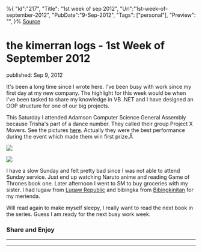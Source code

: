 ﻿%{
    "Id":"217",
    "Title": "1st week of sep 2012",
    "Url":"1st-week-of-september-2012",
    "PubDate":"9-Sep-2012",
    "Tags": ["personal"],
    "Preview": "",
}%
[Source](http://markhughneri.com/blog/82/1st-week-of-september-2012/ "Permalink to the kimerran logs - 1st Week of September 2012")

# the kimerran logs - 1st Week of September 2012

published: Sep 9, 2012

It's been a long time since I wrote here. I've been busy with work since my first day at my new company. The highlight for this week would be when I've been tasked to share my knowledge in VB .NET and I have designed an OOP structure for one of our big projects.

This Saturday I attended Adamson Computer Science General Assembly because Trisha's part of a dance number. They called their group Project X Movers. See the pictures [here][1]. Actually they were the best performance during the event which made them win first prize.Â 

![][2]

![][3]

I have a slow Sunday and felt pretty bad since I was not able to attend Sunday service. Just end up watching Naruto anime and reading Game of Thrones book one. Later afternoon I went to SM to buy groceries with my sister. I had lugaw from [Lugaw Republic][4] and bibingka from [Bibingkinitan][5] for my merienda.

Will read again to make myself sleepy, I really want to read the next book in the series. Guess I am ready for the next busy work week.

### Share and Enjoy

* * *

* * *

[1]: https://www.facebook.com/media/set/?set=a.3972029217308.2152622.1177833576&type=3&l=00eb01fe3e
[2]: http://markhughneri.com/blog/assets/loading.gif
[3]: https://fbcdn-sphotos-h-a.akamaihd.net/hphotos-ak-ash4/s720x720/404005_3972049617818_1113181_n.jpg
[4]: http://spicykendi.comx.ph/food/soup/lugaw-with-egg-at-lugaw-republic/
[5]: http://spicykendi.comx.ph/food/cake/original-bibingka-at-bibingkinitan/
